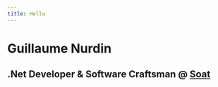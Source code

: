 ```yaml
---
title: Hello
---
```


# Guillaume Nurdin

## .Net Developer & Software Craftsman @ [Soat](http://www.soat.fr)
